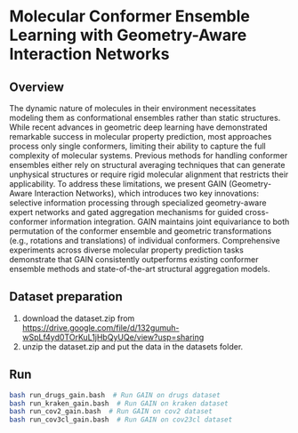 # Molecular Conformer Ensemble Learning with Geometry-Aware Interaction Networks

## Overview
The dynamic nature of molecules in their environment necessitates modeling them as conformational ensembles rather than static structures. While recent advances in geometric deep learning have demonstrated remarkable success in molecular property prediction, most approaches process only single conformers, limiting their ability to capture the full complexity of molecular systems. Previous methods for handling conformer ensembles either rely on structural averaging techniques that can generate unphysical structures or require rigid molecular alignment that restricts their applicability. To address these limitations, we present GAIN (Geometry-Aware Interaction Networks), which introduces two key innovations: selective information processing through specialized geometry-aware expert networks and gated aggregation mechanisms for guided cross-conformer information integration.
GAIN maintains joint equivariance to both permutation of the conformer ensemble and geometric transformations (e.g., rotations and translations) of individual conformers. Comprehensive experiments across diverse molecular property prediction tasks demonstrate that GAIN consistently outperforms existing conformer ensemble methods and state-of-the-art structural aggregation models.

## Dataset preparation

1. download the dataset.zip from https://drive.google.com/file/d/132gumuh-wSpLf4yd0TOrKuL1jHbQyUQe/view?usp=sharing 
2. unzip the dataset.zip and put the data in the datasets folder.

## Run

```bash
bash run_drugs_gain.bash  # Run GAIN on drugs dataset
bash run_kraken_gain.bash  # Run GAIN on kraken dataset
bash run_cov2_gain.bash  # Run GAIN on cov2 dataset
bash run_cov3cl_gain.bash  # Run GAIN on cov23cl dataset
```
